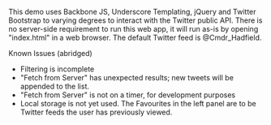 This demo uses Backbone JS, Underscore Templating, jQuery and Twitter Bootstrap to varying degrees to interact with the Twitter public API. There is no server-side requirement to run this web app, it will run as-is by opening "index.html" in a web browser. The default Twitter feed is @Cmdr_Hadfield.

Known Issues (abridged)
- Filtering is incomplete
- "Fetch from Server" has unexpected results; new tweets will be appended to the list.
- "Fetch from Server" is not on a timer, for development purposes
- Local storage is not yet used. The Favourites in the left panel are to be Twitter feeds the user has previously viewed.
